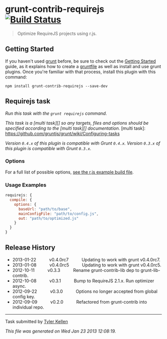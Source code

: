 # grunt-contrib-requirejs [![Build Status](https://secure.travis-ci.org/gruntjs/grunt-contrib-requirejs.png?branch=master)](http://travis-ci.org/gruntjs/grunt-contrib-requirejs)

> Optimize RequireJS projects using r.js.


## Getting Started
If you haven't used [grunt][] before, be sure to check out the [Getting Started][] guide, as it explains how to create a [gruntfile][Getting Started] as well as install and use grunt plugins. Once you're familiar with that process, install this plugin with this command:

```shell
npm install grunt-contrib-requirejs --save-dev
```

[grunt]: http://gruntjs.com/
[Getting Started]: https://github.com/gruntjs/grunt/blob/devel/docs/getting_started.md


## Requirejs task
_Run this task with the `grunt requirejs` command._

_This task is a [multi task][] so any targets, files and options should be specified according to the [multi task][] documentation._
[multi task]: https://github.com/gruntjs/grunt/wiki/Configuring-tasks


_Version `0.4.x` of this plugin is compatible with Grunt `0.4.x`. Version `0.3.x` of this plugin is compatible with Grunt `0.3.x`._

### Options

For a full list of possible options, [see the r.js example build file](https://github.com/jrburke/r.js/blob/master/build/example.build.js).
### Usage Examples

```js
requirejs: {
  compile: {
    options: {
      baseUrl: "path/to/base",
      mainConfigFile: "path/to/config.js",
      out: "path/to/optimized.js"
    }
  }
}
```


## Release History

 * 2013-01-22   v0.4.0rc7   Updating to work with grunt v0.4.0rc7.
 * 2013-01-08   v0.4.0rc5   Updating to work with grunt v0.4.0rc5.
 * 2012-10-11   v0.3.3   Rename grunt-contrib-lib dep to grunt-lib-contrib.
 * 2012-10-08   v0.3.1   Bump to RequireJS 2.1.x. Run optimizer async.
 * 2012-09-22   v0.3.0   Options no longer accepted from global config key.
 * 2012-09-09   v0.2.0   Refactored from grunt-contrib into individual repo.

---

Task submitted by [Tyler Kellen](http://goingslowly.com/)

*This file was generated on Wed Jan 23 2013 12:08:19.*
